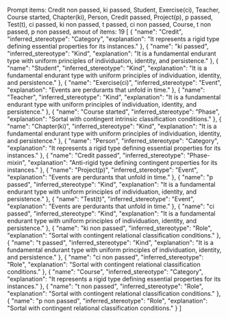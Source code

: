 Prompt items: 
Credit non passed, ki passed, Student, Exercise(ci), Teacher, Course started, Chapter(ki), Person, Credit passed, Project(p), p passed, Test(t), ci passed, ki non passed, t passed, ci non passed, Course, t non passed, p non passed, 
amout of items: 19
 [
    {
        "name": "Credit",
        "inferred_stereotype": "Category",
        "explanation": "It represents a rigid type defining essential properties for its instances."
    },
    {
        "name": "ki passed",
        "inferred_stereotype": "Kind",
        "explanation": "It is a fundamental endurant type with uniform principles of individuation, identity, and persistence."
    },
    {
        "name": "Student",
        "inferred_stereotype": "Kind",
        "explanation": "It is a fundamental endurant type with uniform principles of individuation, identity, and persistence."
    },
    {
        "name": "Exercise(ci)",
        "inferred_stereotype": "Event",
        "explanation": "Events are perdurants that unfold in time."
    },
    {
        "name": "Teacher",
        "inferred_stereotype": "Kind",
        "explanation": "It is a fundamental endurant type with uniform principles of individuation, identity, and persistence."
    },
    {
        "name": "Course started",
        "inferred_stereotype": "Phase",
        "explanation": "Sortal with contingent intrinsic classification conditions."
    },
    {
        "name": "Chapter(ki)",
        "inferred_stereotype": "Kind",
        "explanation": "It is a fundamental endurant type with uniform principles of individuation, identity, and persistence."
    },
    {
        "name": "Person",
        "inferred_stereotype": "Category",
        "explanation": "It represents a rigid type defining essential properties for its instances."
    },
    {
        "name": "Credit passed",
        "inferred_stereotype": "Phase-mixin",
        "explanation": "Anti-rigid type defining contingent properties for its instances."
    },
    {
        "name": "Project(p)",
        "inferred_stereotype": "Event",
        "explanation": "Events are perdurants that unfold in time."
    },
    {
        "name": "p passed",
        "inferred_stereotype": "Kind",
        "explanation": "It is a fundamental endurant type with uniform principles of individuation, identity, and persistence."
    },
    {
        "name": "Test(t)",
        "inferred_stereotype": "Event",
        "explanation": "Events are perdurants that unfold in time."
    },
    {
        "name": "ci passed",
        "inferred_stereotype": "Kind",
        "explanation": "It is a fundamental endurant type with uniform principles of individuation, identity, and persistence."
    },
    {
        "name": "ki non passed",
        "inferred_stereotype": "Role",
        "explanation": "Sortal with contingent relational classification conditions."
    },
    {
        "name": "t passed",
        "inferred_stereotype": "Kind",
        "explanation": "It is a fundamental endurant type with uniform principles of individuation, identity, and persistence."
    },
    {
        "name": "ci non passed",
        "inferred_stereotype": "Role",
        "explanation": "Sortal with contingent relational classification conditions."
    },
    {
        "name": "Course",
        "inferred_stereotype": "Category",
        "explanation": "It represents a rigid type defining essential properties for its instances."
    },
    {
        "name": "t non passed",
        "inferred_stereotype": "Role",
        "explanation": "Sortal with contingent relational classification conditions."
    },
    {
        "name": "p non passed",
        "inferred_stereotype": "Role",
        "explanation": "Sortal with contingent relational classification conditions."
    }
]
